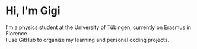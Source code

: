 # Hi, I'm Gigi

I'm a physics student at the University of Tübingen, currently on Erasmus in Florence.  
I use GitHub to organize my learning and personal coding projects.
